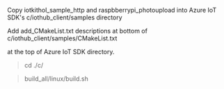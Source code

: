 Copy iotkithol_sample_http and raspbberrypi_photoupload into Azure IoT SDK's c/iothub_client/samples directory

Add add_CMakeList.txt descriptions at bottom of c/iothub_client/samples/CMakeList.txt


at the top of Azure IoT SDK directory.

> cd ./c/

> build_all/linux/build.sh
